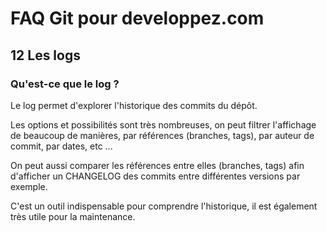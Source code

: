 # FAQ Git pour developpez.com

## 12 Les logs

### Qu'est-ce que le log ?

Le log permet d'explorer l'historique des commits du dépôt.

Les options et possibilités sont très nombreuses, on peut filtrer l'affichage de beaucoup de manières, par références (branches, tags), par auteur de commit, par dates, etc ...

On peut aussi comparer les références entre elles (branches, tags) afin d'afficher un CHANGELOG des commits entre différentes versions par exemple.

C'est un outil indispensable pour comprendre l'historique, il est également très utile pour la maintenance.
